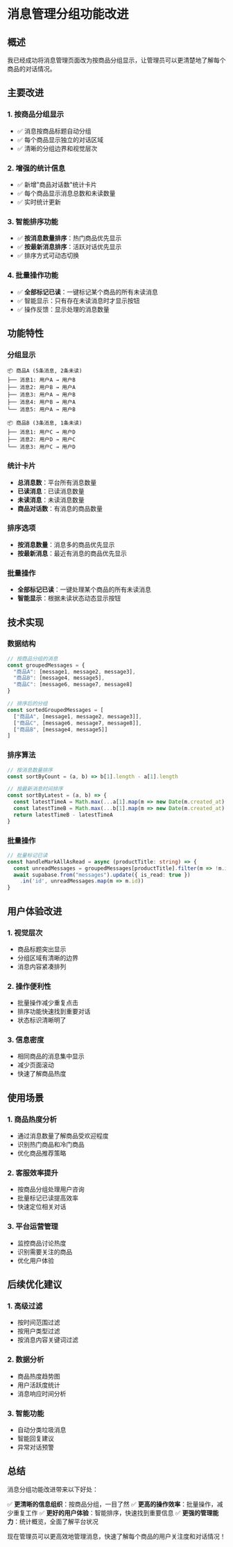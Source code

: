 # 消息管理分组功能改进

## 概述

我已经成功将消息管理页面改为按商品分组显示，让管理员可以更清楚地了解每个商品的对话情况。

## 主要改进

### 1. **按商品分组显示**
- ✅ 消息按商品标题自动分组
- ✅ 每个商品显示独立的对话区域
- ✅ 清晰的分组边界和视觉层次

### 2. **增强的统计信息**
- ✅ 新增"商品对话数"统计卡片
- ✅ 每个商品显示消息总数和未读数量
- ✅ 实时统计更新

### 3. **智能排序功能**
- ✅ **按消息数量排序**：热门商品优先显示
- ✅ **按最新消息排序**：活跃对话优先显示
- ✅ 排序方式可动态切换

### 4. **批量操作功能**
- ✅ **全部标记已读**：一键标记某个商品的所有未读消息
- ✅ 智能显示：只有存在未读消息时才显示按钮
- ✅ 操作反馈：显示处理的消息数量

## 功能特性

### 分组显示
```
📦 商品A (5条消息, 2条未读)
├── 消息1: 用户A → 用户B
├── 消息2: 用户B → 用户A
├── 消息3: 用户A → 用户B
├── 消息4: 用户B → 用户A
└── 消息5: 用户A → 用户B

📦 商品B (3条消息, 1条未读)
├── 消息1: 用户C → 用户D
├── 消息2: 用户D → 用户C
└── 消息3: 用户C → 用户D
```

### 统计卡片
- **总消息数**：平台所有消息数量
- **已读消息**：已读消息数量
- **未读消息**：未读消息数量
- **商品对话数**：有消息的商品数量

### 排序选项
- **按消息数量**：消息多的商品优先显示
- **按最新消息**：最近有消息的商品优先显示

### 批量操作
- **全部标记已读**：一键处理某个商品的所有未读消息
- **智能显示**：根据未读状态动态显示按钮

## 技术实现

### 数据结构
```typescript
// 按商品分组的消息
const groupedMessages = {
  "商品A": [message1, message2, message3],
  "商品B": [message4, message5],
  "商品C": [message6, message7, message8]
}

// 排序后的分组
const sortedGroupedMessages = [
  ["商品A", [message1, message2, message3]],
  ["商品C", [message6, message7, message8]],
  ["商品B", [message4, message5]]
]
```

### 排序算法
```typescript
// 按消息数量排序
const sortByCount = (a, b) => b[1].length - a[1].length

// 按最新消息时间排序
const sortByLatest = (a, b) => {
  const latestTimeA = Math.max(...a[1].map(m => new Date(m.created_at).getTime()))
  const latestTimeB = Math.max(...b[1].map(m => new Date(m.created_at).getTime()))
  return latestTimeB - latestTimeA
}
```

### 批量操作
```typescript
// 批量标记已读
const handleMarkAllAsRead = async (productTitle: string) => {
  const unreadMessages = groupedMessages[productTitle].filter(m => !m.is_read)
  await supabase.from("messages").update({ is_read: true })
    .in('id', unreadMessages.map(m => m.id))
}
```

## 用户体验改进

### 1. **视觉层次**
- 商品标题突出显示
- 分组区域有清晰的边界
- 消息内容紧凑排列

### 2. **操作便利性**
- 批量操作减少重复点击
- 排序功能快速找到重要对话
- 状态标识清晰明了

### 3. **信息密度**
- 相同商品的消息集中显示
- 减少页面滚动
- 快速了解商品热度

## 使用场景

### 1. **商品热度分析**
- 通过消息数量了解商品受欢迎程度
- 识别热门商品和冷门商品
- 优化商品推荐策略

### 2. **客服效率提升**
- 按商品分组处理用户咨询
- 批量标记已读提高效率
- 快速定位相关对话

### 3. **平台运营管理**
- 监控商品讨论热度
- 识别需要关注的商品
- 优化用户体验

## 后续优化建议

### 1. **高级过滤**
- 按时间范围过滤
- 按用户类型过滤
- 按消息内容关键词过滤

### 2. **数据分析**
- 商品热度趋势图
- 用户活跃度统计
- 消息响应时间分析

### 3. **智能功能**
- 自动分类垃圾消息
- 智能回复建议
- 异常对话预警

## 总结

消息分组功能改进带来以下好处：

✅ **更清晰的信息组织**：按商品分组，一目了然
✅ **更高的操作效率**：批量操作，减少重复工作
✅ **更好的用户体验**：智能排序，快速找到重要信息
✅ **更强的管理能力**：统计概览，全面了解平台状况

现在管理员可以更高效地管理消息，快速了解每个商品的用户关注度和对话情况！